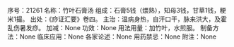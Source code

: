 序号：21261
名称：竹叶石膏汤
组成：石膏5钱（煨熟），知母3钱，甘草1钱，粳米1撮。
出处：《痧证汇要》卷四。
主治：温病身热，自汗口干，脉来洪大，及霍乱伤暑发痧。
加减：None
功效：None
用法用量：加竹叶，水煎服。
制备方法：None
临床应用：None
各家论述：None
用药禁忌：None
附注：None
